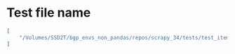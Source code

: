 # Test file name

```json
[
    "/Volumes/SSD2T/bgp_envs_non_pandas/repos/scrapy_34/tests/test_item.py"
]
```
